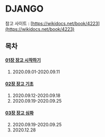 # DJANGO

참고 사이트 : [https://wikidocs.net/book/4223](https://wikidocs.net/book/4223)

## 목차

#### [01장 장고 시작하기](chp_01/README.md)
1. 2020.09.01-2020.09.11


#### [02장 장고 기초](chp_02/README.md)
1. 2020.09.12-2020.09.18
2. 2020.09.19-2020.09.25


#### [03장 장고 심화](chp_03/README.md)
2. 2020.09.19-2020.09.25
3. 2020.12.28
